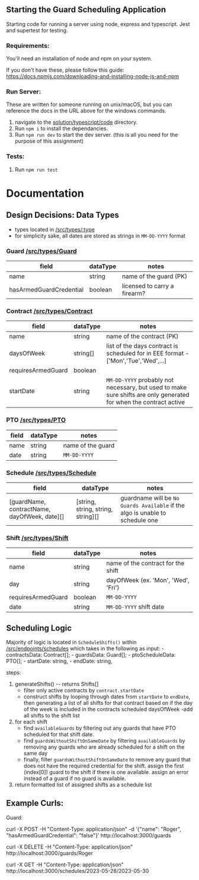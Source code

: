 ## Starting the Guard Scheduling Application

Starting code for running a server using node, express and typescript. Jest and supertest for testing.

### Requirements:

You'll need an installation of node and npm on your system.

If you don't have these, please follow this guide: https://docs.npmjs.com/downloading-and-installing-node-js-and-npm

### Run Server:

These are written for someone running on unix/macOS, but you can reference the docs in the URL above for the windows commands.

1. navigate to the [solution/typescript/code](./code) directory.
2. Run `npm i` to install the dependancies.
3. Run `npm run dev` to start the dev server. (this is all you need for the purpose of this assignment)


### Tests:

1. Run `npm run test`

# Documentation

## Design Decisions: Data Types

- types located in [/src/types/:type](./code/src/types/)
- for simplicity sake, all dates are stored as strings in `MM-DD-YYYY` format

### Guard [/src/types/Guard](./code/src/types/Guard.ts)

| field                   | dataType | notes                        |
| ----------------------- | -------- | ---------------------------- |
| name                    | string   | name of the guard (PK)       |
| hasArmedGuardCredential | boolean  | licensed to carry a firearm? |

### Contract [/src/types/Contract](./code/src/types/Contract.ts)

| field              | dataType | notes                                                                                                             |
| ------------------ | -------- | ----------------------------------------------------------------------------------------------------------------- |
| name               | string   | name of the contract (PK)                                                                                         |
| daysOfWeek         | string[] | list of the days contract is scheduled for in EEE format - ['Mon','Tue','Wed',...]                                |
| requiresArmedGuard | boolean  |
| startDate          | string   | `MM-DD-YYYY` probably not necessary, but used to make sure shifts are only generated for when the contract active |

### PTO [/src/types/PTO](./code/src/types/PTO.ts)

| field | dataType | notes             |
| ----- | -------- | ----------------- |
| name  | string   | name of the guard |
| date  | string   | `MM-DD-YYYY`      |

### Schedule [/src/types/Schedule](./code/src/types/Schedule.ts)

| field                                        | dataType                           | notes                                                                         |
| -------------------------------------------- | ---------------------------------- | ----------------------------------------------------------------------------- |
| [guardName, contractName, dayOfWeek, date][] | [string, string, string, string][] | guardname will be `No Guards Available` if the algo is unable to schedule one |

### Shift [/src/types/Shift](./code/src/types/Shift.ts)

| field              | dataType | notes                               |
| ------------------ | -------- | ----------------------------------- |
| name               | string   | name of the contract for the shift  |
| day                | string   | dayOfWeek (ex. 'Mon', 'Wed', 'Fri') |
| requiresArmedGuard | boolean  | `MM-DD-YYYY`                        |
| date               | string   | `MM-DD-YYYY` shift date             |

## Scheduling Logic

Majority of logic is located in `ScheduleShifts()` within [/src/endpoints/schedules](./code/src/endpoints/schedules.ts) which takes in the following as input: - contractsData: Contract[]; - guardsData: Guard[]; - ptoScheduleData: PTO[]; - startDate: string, - endDate: string,

steps:

1. generateShifts() -- returns Shifts[]
   - filter only active contracts by `contract.startDate`
   - construct shifts by looping through dates from `startDate` to `endDate`, then generating a list of all shifts for that contract based on if the day of the week is included in the contracts scheduled daysOfWeek
     -add all shifts to the shift list
2. for each shift
   - find `availableGuards` by filtering out any guards that have PTO scheduled for that shift date.
   - find `guardsWithoutShiftOnSameDate` by filtering `availableGuards` by removing any guards who are already scheduled for a shift on the same day
   - finally, filter `guardsWithoutShiftOnSameDate` to remove any guard that does not have the required credential for the shift.
     assign the first (index[0]) guard to the shift if there is one available. assign an error instead of a guard if no guard is available.
3. return formatted list of assigned shifts as a schedule list

## Example Curls:

Guard:

curl -X POST -H "Content-Type: application/json" -d '{"name": "Roger", "hasArmedGuardCredential": "false"}' http://localhost:3000/guards

curl -X DELETE -H "Content-Type: application/json" http://localhost:3000/guards/Roger

curl -X GET -H "Content-Type: application/json" http://localhost:3000/schedules/2023-05-28/2023-05-30
